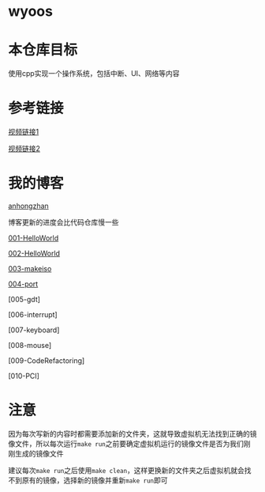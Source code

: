 # wyoos

# 本仓库目标

使用cpp实现一个操作系统，包括中断、UI、网络等内容

# 参考链接

[视频链接1](https://www.bilibili.com/video/BV1RX4y157CM?p=1&vd_source=71ff1308c23d0ef0791f945a3cc515e6)

[视频链接2](https://www.bilibili.com/video/BV1Ut411o7VG?p=2&share_medium=android&share_plat=android&share_source=COPY&share_tag=s_i&timestamp=1614198935&unique_k=Vu8Mmp&vd_source=71ff1308c23d0ef0791f945a3cc515e6)

# 我的博客

[anhongzhan](https://anhongzhan.github.io)

博客更新的进度会比代码仓库慢一些

[001-HelloWorld](https://anhongzhan.github.io/2022/09/19/wyoos001/)

[002-HelloWorld](https://anhongzhan.github.io/2022/09/20/wyoos002/)

[003-makeiso](https://anhongzhan.github.io/2022/09/21/wyoos003/)

[004-port](https://anhongzhan.github.io/2022/09/26/wyoos004/)

[005-gdt]

[006-interrupt]

[007-keyboard]

[008-mouse]

[009-CodeRefactoring]

[010-PCI]

# 注意

因为每次写新的内容时都需要添加新的文件夹，这就导致虚拟机无法找到正确的镜像文件，所以每次运行`make run`之前要确定虚拟机运行的镜像文件是否为我们刚刚生成的镜像文件

建议每次`make run`之后使用`make clean`，这样更换新的文件夹之后虚拟机就会找不到原有的镜像，选择新的镜像并重新`make run`即可
